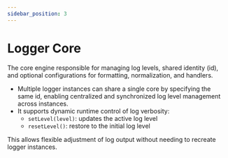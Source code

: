 ```yaml
---
sidebar_position: 3
---
```


# Logger Core

The core engine responsible for managing log levels, shared identity (id), and optional configurations for formatting, normalization, and handlers.

- Multiple logger instances can share a single core by specifying the same id, enabling centralized and synchronized log level management across instances.
- It supports dynamic runtime control of log verbosity:
  - `setLevel(level)`: updates the active log level
  - `resetLevel()`: restore to the initial log level

This allows flexible adjustment of log output without needing to recreate logger instances.
